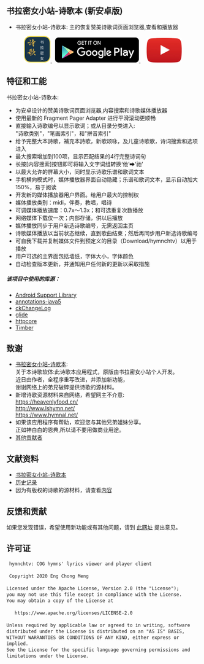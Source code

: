 ## 书拉密女小站-诗歌本 (新安卓版)
- 书拉密女小站-诗歌本: 主的恢复赞美诗歌词页面浏览器,查看和播放器

<p align="center">
    <a href="https://cmeng-git.github.io/hymnchtv">
        <img src="./art/hymnchtv.png" alt="aTalk">
    </a>
    &nbsp;
    <a href="https://play.google.com/store/apps/details?id=org.cog.hymnchtv&hl=zh-CN">
        <img src="./art/google_play.png" alt="Google PlayStore">
    </a>
    &nbsp;
    &nbsp;
    <a href="https://www.youtube.com/watch?v=D8FKFfcUxPw">
        <img src="./art/youtube.png" alt="YouTube">
    </a>
</p>

## 特征和工能
书拉密女小站-诗歌本:
- 为安卓设计的赞美诗歌词页面浏览器,内容搜索和诗歌媒体播放器
- 使用最新的 Fragment Pager Adapter 进行平滑滚动更顺畅
- 直接输入诗歌编号以显示歌词；或从目录分类进入:
  <br/>"诗歌类别"，"笔画索引"，和"拼音索引"
- 给予完整大本詩歌，補充本詩歌，新歌颂咏，及儿童诗歌歌，诗词搜索和选项进入
- 最大搜索增加到100项，显示匹配结果的4行完整诗词句
- 长按\[内容搜索]按钮即可将输入文字词组转换‘他’&#10145;‘祂’
- 以最大允许的屏幕大小，同时显示诗歌乐谱和歌词文本
- 手机横向模式时，媒体播放器界面自动隐藏；乐谱和歌词文本，显示自动加大150%，易于阅读
- 开发新的媒体播放器用户界面。给用户最大的控制权
- 媒体播放类别：midi，伴奏，教唱，唱诗
- 可调媒体播放速度：0.7x〜1.3x；和可选重复次数播放
- 网络媒体下载仅一次；内部存储，供以后播放
- 媒体播放同步于用户新选诗歌编号，无需返回主页
- 诗歌媒体播放以当前状态继续，直到歌曲结束；然后再同步用户新选诗歌编号
- 可自我下载并复制媒体文件到预定义的目录（Download/hymnchtv）以用于播放
- 用户可选的主界面包括墙纸，字体大小，字体颜色
- 自动检查版本更新，并通知用户任何新的更新以采取措施

##### 该项目中使用的库源：
* [Android Support Library](https://developer.android.com/topic/libraries/support-library/index.html)
* [annotations-java5](https://mvnrepository.com/artifact/org.jetbrains/annotations)
* [ckChangeLog](https://github.com/cketti/ckChangeLog)
* [glide](https://github.com/bumptech/glide)
* [httpcore](http://hc.apache.org/httpcomponents-core-ga/)
* [Timber](https://github.com/JakeWharton/timber)

## 致谢
* [书拉密女小站-诗歌本](http://shulami02.net/bbs):<br/>
关于本诗歌软体:此诗歌本应用程式，原版由书拉密女小站个人开发。<br/>
近日由作者，全程序重写改进，并添加新功能，
<br/>谢谢网络上的弟兄破碎提供诗歌的源材料。<br/>
* 新增诗歌资源材料来自网络，希望网主不介意:
  <br/>https://heavenlyfood.cn/
  <br/>http://www.lshymn.net/
  <br/>https://www.hymnal.net/
* 如果该应用程序有帮助，欢迎您与其他兄弟姐妹分享。
  <br/>正如神白白的恩典,所以请不要用做商业用途。
* [其他贡献者](https://github.com/cmeng-git/hymntv/graphs/contributors)

## 文献资料
* [书拉密女小站-诗歌本](https://cmeng-git.github.io/hymnchtv)
* [历史记录](https://github.com/cmeng-git/hymnchtv/blob/master/hymnchtv/ReleaseNotes.txt)
* 因为有版权的诗歌的源材料，请查看[内容](https://github.com/cmeng-git/hymnchtv/blob/master/documentation/content.md)

## 反馈和贡献
如果您发现错误，希望使用新功能或有其他问题，请到 [此网址](https://github。com/cmeng-git/hymnchtv/issues) 提出意见。

许可证
-------

     hymnchtv: COG hymns' lyrics viewer and player client
     
     Copyright 2020 Eng Chong Meng    
        
    Licensed under the Apache License, Version 2.0 (the "License");
    you may not use this file except in compliance with the License.
    You may obtain a copy of the License at
    
       https://www.apache.org/licenses/LICENSE-2.0
    
    Unless required by applicable law or agreed to in writing, software
    distributed under the License is distributed on an "AS IS" BASIS,
    WITHOUT WARRANTIES OR CONDITIONS OF ANY KIND, either express or implied.
    See the License for the specific language governing permissions and
    limitations under the License.

